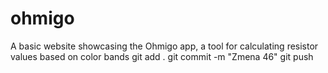 # ohmigo
A basic website showcasing the Ohmigo app, a tool for calculating resistor values based on color bands
git add . 
git commit -m "Zmena 46"
git push 